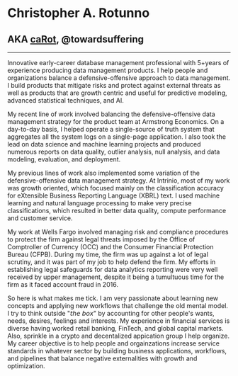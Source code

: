 # Christopher A. Rotunno
## AKA [caRot](https://carot.io/), @towardsuffering
--- 

Innovative early-career database management professional with 5+years of experience producing data management products. I help people and organizations balance a defensive-offensive approach to data management. I build products that mitigate risks and protect against external threats as well as products that are growth centric and useful for predictive modeling, advanced statistical techniques, and AI.

My recent line of work involved balancing the defensive-offensive data management strategy for the product team at Armstrong Economics. On a day-to-day basis, I helped operate a single-source of truth system that aggregates all the system logs on a single-page application. I also took the lead on data science and machine learning projects and produced numerous reports on data quality, outlier analysis, null analysis, and data modeling, evaluation, and deployment.

My previous lines of work also implemented some variation of the defensive-offensive data management strategy. At Intrinio, most of my work was growth oriented, which focused mainly on the classification accuracy for eXtensible Business Reporting Language (XBRL) text. I used machine learning and natural language processing to make very precise classifications, which resulted in better data quality, compute performance and customer service.

My work at Wells Fargo involved managing risk and compliance procedures to protect the firm against legal threats imposed by the Office of Comptroller of Currency (OCC) and the Consumer Financial Protection Bureau (CFPB). During my time, the firm was up against a lot of legal scrutiny, and it was part of my job to help defend the firm. My efforts in establishing legal safeguards for data analytics reporting were very well received by upper management, despite it being a tumultuous time for the firm as it faced account fraud in 2016.

So here is what makes me tick. I am very passionate about learning new concepts and applying new workflows that challenge the old mental model. I try to think outside "𝘵𝘩𝘦 𝘣𝘰𝘹" by accounting for other people's wants, needs, desires, feelings and interests. My experience in financial services is diverse having worked retail banking, FinTech, and global capital markets. Also, sprinkle in a crypto and decentalized appication group I help organize. My career objective is to help people and orgainzations increase service standards in whatever sector by building business applications, workflows, and pipelines that balance negative externalities with growth and optimization.

<!---
towardsuffering/towardsuffering is a ✨ special ✨ repository because its `README.md` (this file) appears on your GitHub profile.
You can click the Preview link to take a look at your changes.
--->
